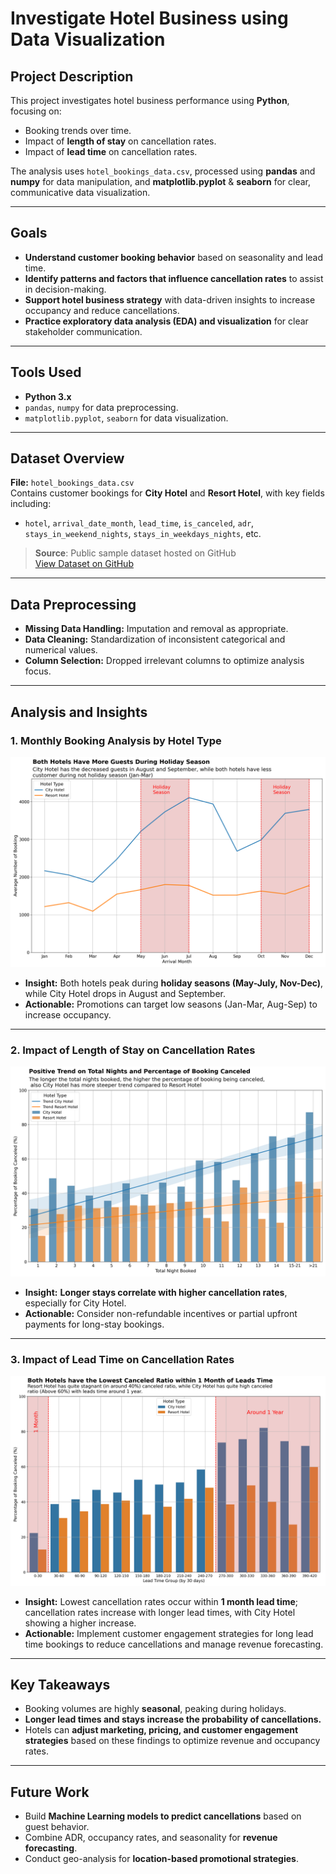 # Investigate Hotel Business using Data Visualization

## Project Description
This project investigates hotel business performance using **Python**, focusing on:
- Booking trends over time.
- Impact of **length of stay** on cancellation rates.
- Impact of **lead time** on cancellation rates.

The analysis uses `hotel_bookings_data.csv`, processed using **pandas** and **numpy** for data manipulation, and **matplotlib.pyplot** & **seaborn** for clear, communicative data visualization.

---

## Goals

- **Understand customer booking behavior** based on seasonality and lead time.  
- **Identify patterns and factors that influence cancellation rates** to assist in decision-making.  
- **Support hotel business strategy** with data-driven insights to increase occupancy and reduce cancellations.  
- **Practice exploratory data analysis (EDA) and visualization** for clear stakeholder communication.

---

## Tools Used

- **Python 3.x**
- `pandas`, `numpy` for data preprocessing.
- `matplotlib.pyplot`, `seaborn` for data visualization.

---

## Dataset Overview

**File:** `hotel_bookings_data.csv`  
Contains customer bookings for **City Hotel** and **Resort Hotel**, with key fields including:
- `hotel`, `arrival_date_month`, `lead_time`, `is_canceled`, `adr`, `stays_in_weekend_nights`, `stays_in_weekdays_nights`, etc.

> **Source**: Public sample dataset hosted on GitHub  
> [View Dataset on GitHub](https://github.com/denindrap23/Machine-Learning/blob/main/Investigate-Hotel-Business-using-Data-Visualization/hotel_bookings_data.csv)

---

## Data Preprocessing

- **Missing Data Handling:** Imputation and removal as appropriate.  
- **Data Cleaning:** Standardization of inconsistent categorical and numerical values.  
- **Column Selection:** Dropped irrelevant columns to optimize analysis focus.

---

## Analysis and Insights

### 1. Monthly Booking Analysis by Hotel Type

![Monthly Booking Analysis](image/investigate_hotel_business_v01.png)

- **Insight:** Both hotels peak during **holiday seasons (May-July, Nov-Dec)**, while City Hotel drops in August and September.
- **Actionable:** Promotions can target low seasons (Jan-Mar, Aug-Sep) to increase occupancy.

---

### 2. Impact of Length of Stay on Cancellation Rates

![Length of Stay vs Cancellation](image/investigate_hotel_business_v02.png)

- **Insight:** **Longer stays correlate with higher cancellation rates**, especially for City Hotel.
- **Actionable:** Consider non-refundable incentives or partial upfront payments for long-stay bookings.

---

### 3. Impact of Lead Time on Cancellation Rates

![Lead Time vs Cancellation](image/investigate_hotel_business_v03.png)

- **Insight:** Lowest cancellation rates occur within **1 month lead time**; cancellation rates increase with longer lead times, with City Hotel showing a higher increase.
- **Actionable:** Implement customer engagement strategies for long lead time bookings to reduce cancellations and manage revenue forecasting.

---

## Key Takeaways

- Booking volumes are highly **seasonal**, peaking during holidays.
- **Longer lead times and stays increase the probability of cancellations.**
- Hotels can **adjust marketing, pricing, and customer engagement strategies** based on these findings to optimize revenue and occupancy rates.

---

## Future Work

- Build **Machine Learning models to predict cancellations** based on guest behavior.
- Combine ADR, occupancy rates, and seasonality for **revenue forecasting**.
- Conduct geo-analysis for **location-based promotional strategies**.
